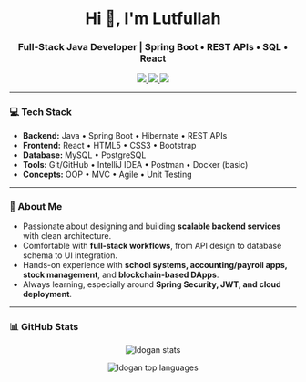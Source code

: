 <h1 align="center">Hi 👋, I'm Lutfullah</h1>
<h3 align="center">Full-Stack Java Developer | Spring Boot • REST APIs • SQL • React</h3>

<p align="center">
  <a href="https://www.linkedin.com/in/dgnlutfullah/" target="_blank">
    <img src="https://img.shields.io/badge/LinkedIn-Connect-blue?style=flat-square&logo=linkedin" />
  </a>
  <a href="mailto:your.email@example.com">
    <img src="https://img.shields.io/badge/Email-Contact-red?style=flat-square&logo=gmail" />
  </a>
  <a href="https://github.com/ldogan" target="_blank">
    <img src="https://img.shields.io/badge/GitHub-Follow-black?style=flat-square&logo=github" />
  </a>
</p>

---

### 💻 Tech Stack
- **Backend:** Java • Spring Boot • Hibernate • REST APIs  
- **Frontend:** React • HTML5 • CSS3 • Bootstrap  
- **Database:** MySQL • PostgreSQL  
- **Tools:** Git/GitHub • IntelliJ IDEA • Postman • Docker (basic)  
- **Concepts:** OOP • MVC • Agile • Unit Testing  

---

### 🚀 About Me
- Passionate about designing and building **scalable backend services** with clean architecture.  
- Comfortable with **full-stack workflows**, from API design to database schema to UI integration.  
- Hands-on experience with **school systems, accounting/payroll apps, stock management**, and **blockchain-based DApps**.  
- Always learning, especially around **Spring Security, JWT, and cloud deployment**.  

---

### 📊 GitHub Stats
<p align="center">
  <img src="https://github-readme-stats.vercel.app/api?username=ldogan&show_icons=true&theme=tokyonight" alt="ldogan stats" />
</p>

<p align="center">
  <img src="https://github-readme-stats.vercel.app/api/top-langs/?username=ldogan&layout=compact&theme=tokyonight" alt="ldogan top languages" />
</p>
